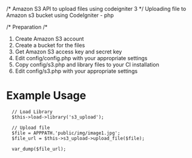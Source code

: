 /* Amazon S3 API to upload files using codeigniter 3  */ 
Uploading file to Amazon s3 bucket using CodeIgniter - php

/* Preparation /*
  1. Create Amazon S3 account
  2. Create a bucket for the files
  3. Get Amazon S3 access key and secret key
  4. Edit config/config.php with your appropriate settings
  5. Copy config/s3.php and library files to your CI installation
  6. Edit config/s3.php with your appropriate settings
  
# Example Usage

```
  // Load Library
  $this->load->library('s3_upload');
```

```
  // Upload file
  $file = APPPATH.'public/img/image1.jpg';
  $file_url = $this->s3_upload->upload_file($file);
```

```
  var_dump($file_url);
